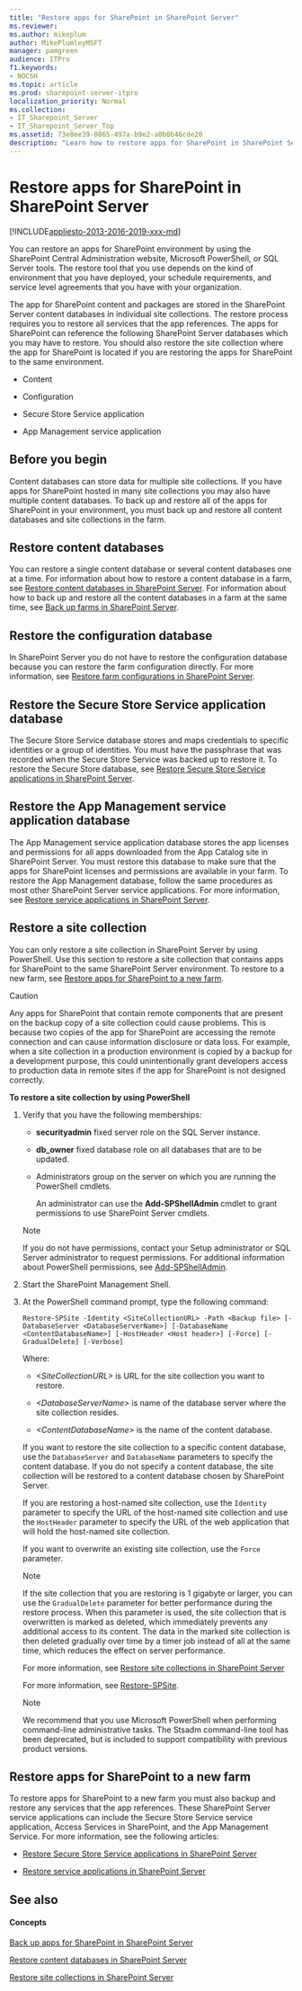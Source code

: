 ```yaml
---
title: "Restore apps for SharePoint in SharePoint Server"
ms.reviewer: 
ms.author: mikeplum
author: MikePlumleyMSFT
manager: pamgreen
audience: ITPro
f1.keywords:
- NOCSH
ms.topic: article
ms.prod: sharepoint-server-itpro
localization_priority: Normal
ms.collection:
- IT_Sharepoint_Server
- IT_Sharepoint_Server_Top
ms.assetid: 73e8ee39-0865-497a-b9e2-a0b0b46cde20
description: "Learn how to restore apps for SharePoint in SharePoint Server."
---
```


# Restore apps for SharePoint in SharePoint Server

[!INCLUDE[appliesto-2013-2016-2019-xxx-md](../includes/appliesto-2013-2016-2019-xxx-md.md)]
  
You can restore an apps for SharePoint environment by using the SharePoint Central Administration website, Microsoft PowerShell, or SQL Server tools. The restore tool that you use depends on the kind of environment that you have deployed, your schedule requirements, and service level agreements that you have with your organization. 
  
The app for SharePoint content and packages are stored in the SharePoint Server content databases in individual site collections. The restore process requires you to restore all services that the app references. The apps for SharePoint can reference the following SharePoint Server databases which you may have to restore. You should also restore the site collection where the app for SharePoint is located if you are restoring the apps for SharePoint to the same environment.
  
- Content
    
- Configuration
    
- Secure Store Service application
    
- App Management service application
    
    
## Before you begin
<a name="begin"> </a>

Content databases can store data for multiple site collections. If you have apps for SharePoint hosted in many site collections you may also have multiple content databases. To back up and restore all of the apps for SharePoint in your environment, you must back up and restore all content databases and site collections in the farm. 
  
## Restore content databases
<a name="proc1"> </a>

You can restore a single content database or several content databases one at a time. For information about how to restore a content database in a farm, see [Restore content databases in SharePoint Server](restore-a-content-database.md). For information about how to back up and restore all the content databases in a farm at the same time, see [Back up farms in SharePoint Server](back-up-a-farm.md).
  
## Restore the configuration database
<a name="proc2"> </a>

In SharePoint Server you do not have to restore the configuration database because you can restore the farm configuration directly. For more information, see [Restore farm configurations in SharePoint Server](restore-a-farm-configuration.md).
  
## Restore the Secure Store Service application database
<a name="proc3"> </a>

The Secure Store Service database stores and maps credentials to specific identities or a group of identities. You must have the passphrase that was recorded when the Secure Store Service was backed up to restore it. To restore the Secure Store database, see [Restore Secure Store Service applications in SharePoint Server](restore-a-secure-store-service-application.md).
  
## Restore the App Management service application database
<a name="proc4"> </a>

The App Management service application database stores the app licenses and permissions for all apps downloaded from the App Catalog site in SharePoint Server. You must restore this database to make sure that the apps for SharePoint licenses and permissions are available in your farm. To restore the App Management database, follow the same procedures as most other SharePoint Server service applications. For more information, see [Restore service applications in SharePoint Server](restore-a-service-application.md).
  
## Restore a site collection
<a name="proc5"> </a>

You can only restore a site collection in SharePoint Server by using PowerShell. Use this section to restore a site collection that contains apps for SharePoint to the same SharePoint Server environment. To restore to a new farm, see [Restore apps for SharePoint to a new farm](#more).
  
> [!CAUTION]
> Any apps for SharePoint that contain remote components that are present on the backup copy of a site collection could cause problems. This is because two copies of the app for SharePoint are accessing the remote connection and can cause information disclosure or data loss. For example, when a site collection in a production environment is copied by a backup for a development purpose, this could unintentionally grant developers access to production data in remote sites if the app for SharePoint is not designed correctly. 
  
 **To restore a site collection by using PowerShell**
  
1. Verify that you have the following memberships:
    
   - **securityadmin** fixed server role on the SQL Server instance. 
    
   - **db_owner** fixed database role on all databases that are to be updated. 
    
   - Administrators group on the server on which you are running the PowerShell cmdlets.
    
     An administrator can use the **Add-SPShellAdmin** cmdlet to grant permissions to use SharePoint Server cmdlets. 
    
    > [!NOTE]
    > If you do not have permissions, contact your Setup administrator or SQL Server administrator to request permissions. For additional information about PowerShell permissions, see [Add-SPShellAdmin](/powershell/module/sharepoint-server/Add-SPShellAdmin?view=sharepoint-ps). 
  
2. Start the SharePoint Management Shell.
    
3. At the PowerShell command prompt, type the following command:
    
   ```
   Restore-SPSite -Identity <SiteCollectionURL> -Path <Backup file> [-DatabaseServer <DatabaseServerName>] [-DatabaseName <ContentDatabaseName>] [-HostHeader <Host header>] [-Force] [-GradualDelete] [-Verbose]
   ```

    Where:
    
   -  _\<SiteCollectionURL\>_ is URL for the site collection you want to restore. 
    
   -  _\<DatabaseServerName\>_ is name of the database server where the site collection resides. 
    
   -  _\<ContentDatabaseName\>_ is the name of the content database. 
    
    If you want to restore the site collection to a specific content database, use the  `DatabaseServer` and  `DatabaseName` parameters to specify the content database. If you do not specify a content database, the site collection will be restored to a content database chosen by SharePoint Server. 
    
    If you are restoring a host-named site collection, use the  `Identity` parameter to specify the URL of the host-named site collection and use the  `HostHeader` parameter to specify the URL of the web application that will hold the host-named site collection. 
    
    If you want to overwrite an existing site collection, use the  `Force` parameter. 
    
    > [!NOTE]
    > If the site collection that you are restoring is 1 gigabyte or larger, you can use the  `GradualDelete` parameter for better performance during the restore process. When this parameter is used, the site collection that is overwritten is marked as deleted, which immediately prevents any additional access to its content. The data in the marked site collection is then deleted gradually over time by a timer job instead of all at the same time, which reduces the effect on server performance. 
  
    For more information, see [Restore site collections in SharePoint Server](restore-site-collections.md)
    
    For more information, see [Restore-SPSite](/powershell/module/sharepoint-server/Restore-SPSite?view=sharepoint-ps).
    
    > [!NOTE]
    > We recommend that you use Microsoft PowerShell when performing command-line administrative tasks. The Stsadm command-line tool has been deprecated, but is included to support compatibility with previous product versions. 
  
## Restore apps for SharePoint to a new farm
<a name="more"> </a>

To restore apps for SharePoint to a new farm you must also backup and restore any services that the app references. These SharePoint Server service applications can include the Secure Store Service service application, Access Services in SharePoint, and the App Management Service. For more information, see the following articles:
  
- [Restore Secure Store Service applications in SharePoint Server](restore-a-secure-store-service-application.md)
    
- [Restore service applications in SharePoint Server](restore-a-service-application.md)
    
## See also
<a name="more"> </a>

#### Concepts

[Back up apps for SharePoint in SharePoint Server](back-up-apps-for-sharepoint.md)
  
[Restore content databases in SharePoint Server](restore-a-content-database.md)
  
[Restore site collections in SharePoint Server](restore-site-collections.md)

